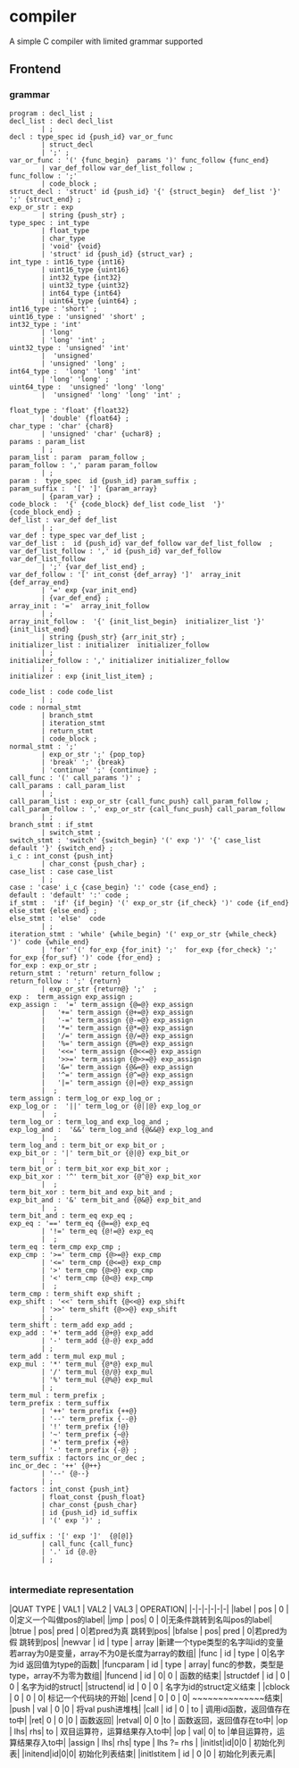 # compiler

A simple C compiler with limited grammar supported


## Frontend 

### grammar
```
program : decl_list ;
decl_list : decl decl_list
        | ;
decl : type_spec id {push_id} var_or_func 
        | struct_decl 
        | ';' ;
var_or_func : '(' {func_begin}  params ')' func_follow {func_end}
        | var_def_follow var_def_list_follow ;
func_follow : ';' 
        | code_block ;
struct_decl : 'struct' id {push_id} '{' {struct_begin}  def_list '}' ';' {struct_end} ; 
exp_or_str : exp  
        | string {push_str} ;
type_spec : int_type 
        | float_type 
        | char_type 
        | 'void' {void} 
        | 'struct' id {push_id} {struct_var} ;
int_type : int16_type {int16}
        | uint16_type {uint16}
        | int32_type {int32}
        | uint32_type {uint32}
        | int64_type {int64}
        | uint64_type {uint64} ;
int16_type : 'short' ;
uint16_type : 'unsigned' 'short' ;
int32_type : 'int' 
        | 'long' 
        | 'long' 'int' ;
uint32_type : 'unsigned' 'int' 
        |  'unsigned' 
        | 'unsigned' 'long' ;
int64_type :  'long' 'long' 'int' 
        | 'long' 'long' ;
uint64_type :  'unsigned' 'long' 'long' 
        |  'unsigned' 'long' 'long' 'int' ;

float_type : 'float' {float32}
        | 'double' {float64} ;
char_type : 'char' {char8}
        | 'unsigned' 'char' {uchar8} ;
params : param_list 
        | ;
param_list : param  param_follow ;
param_follow : ',' param param_follow 
        | ;
param :  type_spec  id {push_id} param_suffix ;
param_suffix :  '[' ']' {param_array}
        | {param_var} ;
code_block :  '{' {code_block} def_list code_list  '}' {code_block_end} ;
def_list : var_def def_list 
        | ;
var_def : type_spec var_def_list ;
var_def_list :  id {push_id} var_def_follow var_def_list_follow  ;
var_def_list_follow : ',' id {push_id} var_def_follow  var_def_list_follow 
        | ';' {var_def_list_end} ;
var_def_follow : '[' int_const {def_array} ']'  array_init {def_array_end}
        | '=' exp {var_init_end}
        | {var_def_end} ;
array_init : '='  array_init_follow  
        | ;
array_init_follow :  '{' {init_list_begin}  initializer_list '}' {init_list_end}
        | string {push_str} {arr_init_str} ;
initializer_list : initializer  initializer_follow 
        | ;
initializer_follow : ',' initializer initializer_follow 
        | ;
initializer : exp {init_list_item} ;

code_list : code code_list 
        | ;
code : normal_stmt 
        | branch_stmt 
        | iteration_stmt 
        | return_stmt 
        | code_block ;
normal_stmt : ';' 
        | exp_or_str ';' {pop_top}
        | 'break' ';' {break}
        | 'continue' ';' {continue} ;
call_func : '(' call_params ')' ;
call_params : call_param_list 
        | ;
call_param_list : exp_or_str {call_func_push} call_param_follow ;
call_param_follow : ',' exp_or_str {call_func_push} call_param_follow 
        | ;
branch_stmt : if_stmt
        | switch_stmt ;
switch_stmt : 'switch' {switch_begin} '(' exp ')' '{' case_list default '}' {switch_end} ;
i_c : int_const {push_int}
        | char_const {push_char} ;
case_list : case case_list 
        | ;
case : 'case' i_c {case_begin} ':' code {case_end} ;
default : 'default' ':' code ;
if_stmt :  'if' {if_begin} '(' exp_or_str {if_check} ')' code {if_end} else_stmt {else_end} ;
else_stmt : 'else'  code
        | ;
iteration_stmt : 'while' {while_begin} '(' exp_or_str {while_check} ')' code {while_end} 
        | 'for' '(' for_exp {for_init} ';'  for_exp {for_check} ';' for_exp {for_suf} ')' code {for_end} ;
for_exp : exp_or_str ; 
return_stmt : 'return' return_follow ;
return_follow : ';' {return} 
        | exp_or_str {return@} ';'  ;
exp	:  term_assign exp_assign ;
exp_assign :  '=' term_assign {@=@} exp_assign 
        |   '+=' term_assign {@+=@} exp_assign 
        |   '-=' term_assign {@-=@} exp_assign 
        |   '*=' term_assign {@*=@} exp_assign 
        |   '/=' term_assign {@/=@} exp_assign 
        |   '%=' term_assign {@%=@} exp_assign 
        |   '<<=' term_assign {@<<=@} exp_assign 
        |   '>>=' term_assign {@>>=@} exp_assign 
        |   '&=' term_assign {@&=@} exp_assign 
        |   '^=' term_assign {@^=@} exp_assign 
        |   '|=' term_assign {@|=@} exp_assign 
        |  ;
term_assign : term_log_or exp_log_or ;
exp_log_or :  '||' term_log_or {@||@} exp_log_or 
        |  ;
term_log_or : term_log_and exp_log_and ;
exp_log_and :  '&&' term_log_and {@&&@} exp_log_and 
        |  ;
term_log_and : term_bit_or exp_bit_or ;
exp_bit_or : '|' term_bit_or {@|@} exp_bit_or 
        |  ;
term_bit_or : term_bit_xor exp_bit_xor ;
exp_bit_xor : '^' term_bit_xor {@^@} exp_bit_xor 
        |  ;
term_bit_xor : term_bit_and exp_bit_and ;
exp_bit_and : '&' term_bit_and {@&@} exp_bit_and 
        |  ;
term_bit_and : term_eq exp_eq ;
exp_eq : '==' term_eq {@==@} exp_eq 
        | '!=' term_eq {@!=@} exp_eq 
        |  ;
term_eq : term_cmp exp_cmp ;
exp_cmp : '>=' term_cmp {@>=@} exp_cmp 
        | '<=' term_cmp {@<=@} exp_cmp 
        | '>' term_cmp {@>@} exp_cmp 
        | '<' term_cmp {@<@} exp_cmp 
        |  ;
term_cmp : term_shift exp_shift ;
exp_shift : '<<' term_shift {@<<@} exp_shift 
        | '>>' term_shift {@>>@} exp_shift
        | ;
term_shift : term_add exp_add ;
exp_add : '+' term_add {@+@} exp_add 
        | '-' term_add {@-@} exp_add 
        | ;
term_add : term_mul exp_mul ;
exp_mul : '*' term_mul {@*@} exp_mul 
        | '/' term_mul {@/@} exp_mul 
        | '%' term_mul {@%@} exp_mul 
        | ;
term_mul : term_prefix ;
term_prefix : term_suffix 
        | '++' term_prefix {++@}
        | '--' term_prefix {--@}
        | '!' term_prefix {!@}
        | '~' term_prefix {~@}
        | '+' term_prefix {+@}
        | '-' term_prefix {-@} ;
term_suffix : factors inc_or_dec ;
inc_or_dec : '++' {@++} 
        | '--' {@--}
        | ;
factors : int_const {push_int}
        | float_const {push_float}
        | char_const {push_char}
        | id {push_id} id_suffix
        | '(' exp ')' ;

id_suffix : '[' exp ']'  {@[@]} 
        | call_func {call_func} 
        | '.' id {@.@} 
        | ;


```

### intermediate representation 
|QUAT TYPE | VAL1 | VAL2 | VAL3 | OPERATION|
|-|-|-|-|-|-|
|label | pos | 0 | 0|定义一个叫做pos的label|
|jmp | pos| 0 | 0|无条件跳转到名叫pos的label|
|btrue | pos| pred | 0|若pred为真 跳转到pos|
|bfalse | pos| pred | 0|若pred为假 跳转到pos|
|newvar | id | type | array |新建一个type类型的名字叫id的变量 若array为0是变量，array不为0是长度为array的数组|
|func | id | type | 0|名字为id 返回值为type的函数|
|funcparam | id | type | array|  func的参数，类型是type，array不为零为数组|
|funcend | id | 0| 0 | 函数的结束|
|structdef | id | 0 | 0 |    名字为id的struct|
|structend| id |  0 | 0   |   名字为id的struct定义结束 |
|cblock | 0 |  0  |   0|  标记一个代码块的开始|
|cend | 0 | 0  |  0|      ~~~~~~~~~~~~~~结束|        
|push | val | 0 |0  |     将val push进堆栈|
|call | id | 0 | to   |  调用id函数，返回值存在to中|
|ret| 0 | 0 |0 |   函数返回|
|retval| 0| 0 |to |  函数返回，返回值存在to中|
|op | lhs| rhs| to | 双目运算符，运算结果存入to中|
|op | val| 0| to |单目运算符，运算结果存入to中|
|assign | lhs| rhs| type | lhs ?= rhs  |
|initlst|id|0|0 |  初始化列表|
|initend|id|0|0| 初始化列表结束|
|initlstitem | id | 0 |0 | 初始化列表元素|